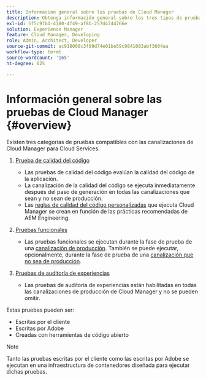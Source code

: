 ```yaml
---
title: Información general sobre las pruebas de Cloud Manager
description: Obtenga información general sobre los tres tipos de pruebas que Cloud Manager ejecuta automáticamente para garantizar la calidad del código personalizado.
exl-id: 5f5c97b1-4180-4f49-af8b-257d4744766e
solution: Experience Manager
feature: Cloud Manager, Developing
role: Admin, Architect, Developer
source-git-commit: ac918008c3f99d74e01be59c9841083abf3604aa
workflow-type: tm+mt
source-wordcount: '165'
ht-degree: 62%

---
```



# Información general sobre las pruebas de Cloud Manager {#overview}

Existen tres categorías de pruebas compatibles con las canalizaciones de Cloud Manager para Cloud Services.

1. [Prueba de calidad del código](/help/implementing/cloud-manager/code-quality-testing.md)

   * Las pruebas de calidad del código evalúan la calidad del código de la aplicación.
   * La canalización de la calidad del código se ejecuta inmediatamente después del paso de generación en todas las canalizaciones que sean y no sean de producción.
   * Las [reglas de calidad del código personalizadas](/help/implementing/cloud-manager/custom-code-quality-rules.md) que ejecuta Cloud Manager se crean en función de las prácticas recomendadas de AEM Engineering.

1. [Pruebas funcionales](/help/implementing/cloud-manager/functional-testing.md)

   * Las pruebas funcionales se ejecutan durante la fase de prueba de una [canalización de producción](/help/implementing/cloud-manager/configuring-pipelines/configuring-production-pipelines.md). También se puede ejecutar, opcionalmente, durante la fase de prueba de una [canalización que no sea de producción](/help/implementing/cloud-manager/configuring-pipelines/configuring-non-production-pipelines.md).

1. [Pruebas de auditoría de experiencias](/help/implementing/cloud-manager/reports/report-experience-audit.md)

   * Las pruebas de auditoría de experiencias están habilitadas en todas las canalizaciones de producción de Cloud Manager y no se pueden omitir.

Estas pruebas pueden ser:

* Escritas por el cliente
* Escritas por Adobe
* Creadas con herramientas de código abierto

>[!NOTE]
>
> Tanto las pruebas escritas por el cliente como las escritas por Adobe se ejecutan en una infraestructura de contenedores diseñada para ejecutar dichas pruebas.
